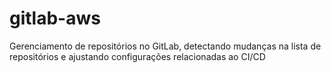 # gitlab-aws
Gerenciamento de repositórios no GitLab, detectando mudanças na lista de repositórios e ajustando configurações relacionadas ao CI/CD
